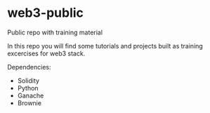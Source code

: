 # web3-public
Public repo with training material

In this repo you will find some tutorials and projects built as training excercises for web3 stack.

Dependencies:
- Solidity
- Python
- Ganache
- Brownie
